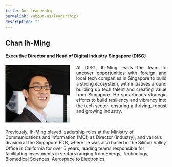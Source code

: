 ```yaml
---
title: Our Leadership
permalink: /about-us/leadership/
description: ""
---
```

## Chan Ih-Ming
#### **Executive Director and Head of Digital Industry Singapore (DISG)**
<div class="image left">
<img align="left" style="max-width: 40%; padding-right: 20px" src="/images/chan-ih-ming.png">
</div>
<div class="text right">
<p align="justify">At DISG, Ih-Ming leads the team to uncover opportunities with foreign and local tech companies in Singapore to build a strong ecosystem, with initiatives around building up tech talent and creating value from Singapore. He spearheads strategic efforts to build resiliency and vibrancy into the tech sector, ensuring a thriving, robust and growing industry.  
	
<br><br>Previously, Ih-Ming played leadership roles at the Ministry of Communications and Information (MCI) as Director (Industry), and various division at the Singapore EDB, where he was also based in the Silicon Valley Office in California for over 5 years, leading teams responsible for facilitating investments in sectors ranging from Energy, Technology, Biomedical Sciences, Aerospace to Electronics.    
</p></div>